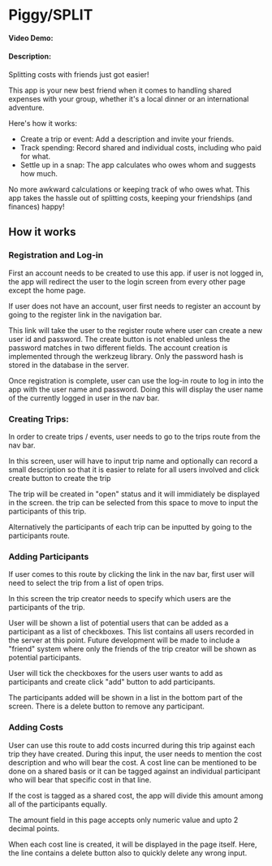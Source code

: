 # Piggy/SPLIT
#### Video Demo:  <URL HERE>
#### Description:
Splitting costs with friends just got easier!

This app is your new best friend when it comes to handling shared expenses with your group, whether it's a local dinner or an international adventure.

Here's how it works:

+ Create a trip or event: Add a description and invite your friends.
+ Track spending: Record shared and individual costs, including who paid for what.
+ Settle up in a snap: The app calculates who owes whom and suggests how much.

No more awkward calculations or keeping track of who owes what. This app takes the hassle out of splitting costs, keeping your friendships (and finances) happy!

## How it works

### Registration and Log-in

First an account needs to be created to use this app. if user is not logged in, the app will redirect the user to the login screen from every other page except the home page. 

If user does not have an account, user first needs to register an account by going to the register link in the navigation bar.

This link will take the user to the register route where user can create a new user id and password. The create button is not enabled unless the password matches in two different fields. The account creation is implemented through the werkzeug library. Only the password hash is stored in the database in the server.

Once registration is complete, user can use the log-in route to log in into the app with the user name and password. Doing this will display the user name of the currently logged in user in the nav bar.

### Creating Trips:

In order to create trips / events, user needs to go to the trips route from the nav bar. 

In this screen, user will have to input trip name and optionally can record a small description so that it is easier to relate for all users involved and click create button to create the trip

The trip will be created in "open" status and it will immidiately be displayed in the screen. the trip can be selected from this space to move to input the participants of this trip.

Alternatively the participants of each trip can be inputted by going to the participants route. 

### Adding Participants

If user comes to this route by clicking the link in the nav bar, first user will need to select the trip from a list of open trips. 

In this screen the trip creator needs to specify which users are the participants of the trip. 

User will be shown a list of potential users that can be added as a participant as a list of checkboxes. This list contains all users recorded in the server at this point. Future development will be made to include a "friend" system where only the friends of the trip creator will be shown as potential participants. 

User will tick the checkboxes for the users user wants to add as participants and create click "add" button to add participants. 

The participants added will be shown in a list in the bottom part of the screen. There is a delete button to remove any participant.

###  Adding Costs

User can use this route to add costs incurred during this trip against each trip they have created. During this input, the user needs to mention the cost description and who will bear the cost. A cost line can be mentioned to be done on a shared basis or it can be tagged against an individual participant who will bear that specific cost in that line.

If the cost is tagged as a shared cost, the app will divide this amount among all of the participants equally. 

The amount field in this page accepts only numeric value and upto 2 decimal points. 

When each cost line is created, it will be displayed in the page itself. Here, the line contains a delete button also to quickly delete any wrong input.



